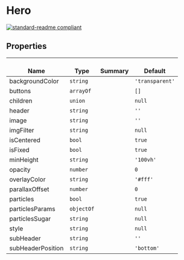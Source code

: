 # Hero
  [![standard-readme compliant](https://img.shields.io/badge/standard--readme-OK-green.svg?style=flat-square)](https://github.com/RichardLitt/standard-readme)
  

  ## Properties
  | </br>Name | </br>Type | </br>Summary | </br>Default | 
| ---- | ---- | ---- | ---- |
| backgroundColor | `string` |  | `'transparent'` |
| buttons | `arrayOf` |  | `[]` |
| children | `union` |  | `null` |
| header | `string` |  | `''` |
| image | `string` |  | `''` |
| imgFilter | `string` |  | `null` |
| isCentered | `bool` |  | `true` |
| isFixed | `bool` |  | `true` |
| minHeight | `string` |  | `'100vh'` |
| opacity | `number` |  | `0` |
| overlayColor | `string` |  | `'#fff'` |
| parallaxOffset | `number` |  | `0` |
| particles | `bool` |  | `true` |
| particlesParams | `objectOf` |  | `null` |
| particlesSugar | `string` |  | `null` |
| style | `string` |  | `null` |
| subHeader | `string` |  | `''` |
| subHeaderPosition | `string` |  | `'bottom'` |